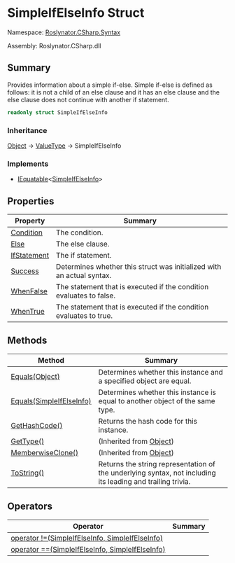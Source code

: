 # SimpleIfElseInfo Struct

Namespace: [Roslynator.CSharp.Syntax](../README.md)

Assembly: Roslynator\.CSharp\.dll

## Summary

Provides information about a simple if\-else\.
Simple if\-else is defined as follows: it is not a child of an else clause and it has an else clause and the else clause does not continue with another if statement\.

```csharp
readonly struct SimpleIfElseInfo
```

### Inheritance

[Object](https://docs.microsoft.com/en-us/dotnet/api/system.object) &#x2192; [ValueType](https://docs.microsoft.com/en-us/dotnet/api/system.valuetype) &#x2192; SimpleIfElseInfo

### Implements

* [IEquatable](https://docs.microsoft.com/en-us/dotnet/api/system.iequatable-1)\<[SimpleIfElseInfo](./README.md)>

## Properties

| Property | Summary |
| -------- | ------- |
| [Condition](Condition/README.md) | The condition\. |
| [Else](Else/README.md) | The else clause\. |
| [IfStatement](IfStatement/README.md) | The if statement\. |
| [Success](Success/README.md) | Determines whether this struct was initialized with an actual syntax\. |
| [WhenFalse](WhenFalse/README.md) | The statement that is executed if the condition evaluates to false\. |
| [WhenTrue](WhenTrue/README.md) | The statement that is executed if the condition evaluates to true\. |

## Methods

| Method | Summary |
| ------ | ------- |
| [Equals(Object)](Equals/README.md) | Determines whether this instance and a specified object are equal\. |
| [Equals(SimpleIfElseInfo)](Equals/README.md) | Determines whether this instance is equal to another object of the same type\. |
| [GetHashCode()](GetHashCode/README.md) | Returns the hash code for this instance\. |
| [GetType()](https://docs.microsoft.com/en-us/dotnet/api/system.object.gettype) |  \(Inherited from [Object](https://docs.microsoft.com/en-us/dotnet/api/system.object)\) |
| [MemberwiseClone()](https://docs.microsoft.com/en-us/dotnet/api/system.object.memberwiseclone) |  \(Inherited from [Object](https://docs.microsoft.com/en-us/dotnet/api/system.object)\) |
| [ToString()](ToString/README.md) | Returns the string representation of the underlying syntax, not including its leading and trailing trivia\. |

## Operators

| Operator | Summary |
| -------- | ------- |
| [operator !=(SimpleIfElseInfo, SimpleIfElseInfo)](op_Inequality/README.md) | |
| [operator ==(SimpleIfElseInfo, SimpleIfElseInfo)](op_Equality/README.md) | |

